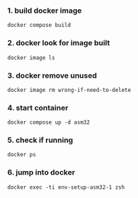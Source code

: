 ### 1. build docker image

```shell
docker compose build
```

### 2. docker look for image built

```shell
docker image ls
```

### 3. docker remove unused
```shell
docker image rm wrong-if-need-to-delete
```

### 4. start container

```shell
docker compose up -d asm32
```

### 5. check if running

```shell
docker ps
```

### 6. jump into docker

```shell
docker exec -ti env-setup-asm32-1 zsh
```